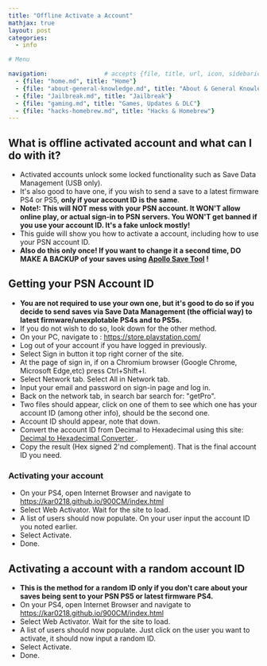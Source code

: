 ```yaml
---
title: "Offline Activate a Account"
mathjax: true
layout: post
categories:
  - info

# Menu

navigation:                # accepts {file, title, url, icon, sidebaricon}
  - {file: "home.md", title: "Home"}
  - {file: "about-general-knowledge.md", title: "About & General Knowledge"}
  - {file: "Jailbreak.md", title: "Jailbreak"}
  - {file: "gaming.md", title: "Games, Updates & DLC"}
  - {file: "hacks-homebrew.md", title: "Hacks & Homebrew"}
---
```


## What is offline activated account and what can I do with it?

* Activated accounts unlock some locked functionality such as Save Data Management (USB only).
* It's also good to have one, if you wish to send a save to a latest firmware PS4 or PS5, **only if your account ID is the same**.
* **Note!: This will NOT mess with your PSN account. It WON'T allow online play, or actual sign-in to PSN servers. You WON'T get banned if you use your account ID. It's a fake unlock mostly!**
* This guide will show you how to activate a account, including how to use your PSN account ID.
* **Also do this only once! If you want to change it a second time, DO MAKE A BACKUP of your saves using [Apollo Save Tool](apollo-save-tool.md) !**

## Getting your PSN Account ID

* **You are not required to use your own one, but it's good to do so if you decide to send saves via Save Data Management (the official way) to latest firmware/unexplotable PS4s and to PS5s.**
* If you do not wish to do so, look down for the other method.
* On your PC, navigate to : https://store.playstation.com/
* Log out of your account if you have logged in previously.
* Select Sign in button it top right corner of the site.
* At the page of sign in, if on a Chromium browser (Google Chrome, Microsoft Edge,etc) press Ctrl+Shift+I.
* Select Network tab. Select All in Network tab.
* Input your email and password on sign-in page and log in.
* Back on the network tab, in search bar search for: "getPro".
* Two files should appear, click on one of them to see which one has your account ID (among other info), should be the second one.
* Account ID should appear, note that down.
* Convert the account ID from Decimal to Hexadecimal using this site: <a href="https://www.rapidtables.com/convert/number/decimal-to-hex.html"> Decimal to Hexadecimal Converter </a>.
* Copy the result (Hex signed 2'nd complement). That is the final account ID you need.

### Activating your account

* On your PS4, open Internet Browser and navigate to https://kar0218.github.io/900CM/index.html
* Select Web Activator. Wait for the site to load.
* A list of users should now populate. On your user input the account ID you noted earlier.
* Select Activate.
* Done.

## Activating a account with a random account ID

* **This is the method for a random ID only if you don't care about your saves being sent to your PSN PS5 or latest firmware PS4.**
* On your PS4, open Internet Browser and navigate to https://kar0218.github.io/900CM/index.html
* Select Web Activator. Wait for the site to load.
* A list of users should now populate. Just click on the user you want to activate, it should now input a random ID.
* Select Activate.
* Done.
